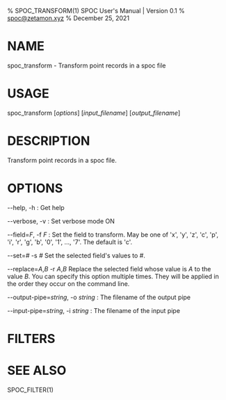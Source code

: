 % SPOC_TRANSFORM(1) SPOC User's Manual | Version 0.1
% spoc@zetamon.xyz
% December 25, 2021

# NAME

spoc_transform - Transform point records in a spoc file

# USAGE

spoc_transform [*options*] [*input_filename*] [*output_filename*]

# DESCRIPTION

Transform point records in a spoc file.

# OPTIONS

--help, -h
:   Get help

--verbose, -v
:   Set verbose mode ON

--field=*F*, -f *F*
:   Set the field to transform. May be one of 'x', 'y', 'z', 'c', 'p',
    'i', 'r', 'g', 'b', '0', '1', ..., '7'. The default is 'c'.

--set=*#* -s *#*
    Set the selected field's values to *#*.

--replace=*A*,*B* -r *A*,*B*
    Replace the selected field whose value is *A* to the value *B*. You
    can specify this option multiple times. They will be applied in the
    order they occur on the command line.

--output-pipe=*string*, -o *string*
:   The filename of the output pipe

--input-pipe=*string*, -i *string*
:   The filename of the input pipe

# FILTERS

# SEE ALSO

SPOC_FILTER(1)
